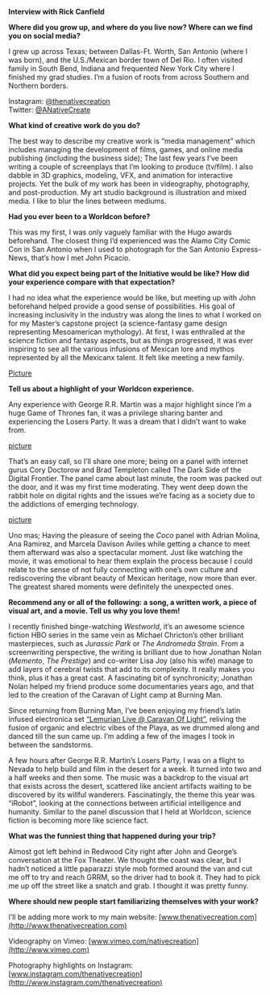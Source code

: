 **Interview with Rick Canfield**

**Where did you grow up, and where do you live now? Where can we find you on social media?**

I grew up across Texas; between Dallas-Ft. Worth, San Antonio (where I was born), and the U.S./Mexican border town of Del Rio. I often visited family in South Bend, Indiana and frequented New York City where I finished my grad studies. I’m a fusion of roots from across Southern and Northern borders.

Instagram: [@thenativecreation](http://www.instagram.com/thenativecreation)    
Twitter: [@ANativeCreate](https://www.twitter.com/NativeCreate)

**What kind of creative work do you do?**

The best way to describe my creative work is “media management” which includes managing the development of films, games, and online media publishing (including the business side); The last few years I’ve been writing a couple of screenplays that I’m looking to produce (tv/film). I also dabble in 3D graphics, modeling, VFX, and animation for interactive projects. Yet the bulk of my work has been in videography, photography, and post-production. My art studio background is illustration and mixed media. I like to blur the lines between mediums.

**Had you ever been to a Worldcon before?**

This was my first, I was only vaguely familiar with the Hugo awards beforehand. The closest thing I’d experienced was the Alamo City Comic Con in San Antonio when I used to photograph for the San Antonio Express-News, that’s how I met John Picacio.

**What did you expect being part of the Initiative would be like? How did your experience compare with that expectation?**

I had no idea what the experience would be like, but meeting up with John beforehand helped provide a good sense of possibilities. His goal of increasing inclusivity in the industry was along the lines to what I worked on for my Master’s capstone project (a science-fantasy game design representing Mesoamerican mythology).  At first, I was enthralled at the science fiction and fantasy aspects, but as things progressed, it was ever inspiring to see all the various infusions of Mexican lore and mythos represented by all the Mexicanx talent. It felt like meeting a new family.  

[Picture](Mexicanx038)

**Tell us about a highlight of your Worldcon experience.**

Any experience with George R.R. Martin was a major highlight since I’m a huge Game of Thrones fan, it was a privilege sharing banter and experiencing the Losers Party. It was a dream that I didn’t want to wake from.

[picture](Mexicanx132)

That’s an easy call, so I’ll share one more; being on a panel with internet gurus Cory Doctorow and Brad Templeton called The Dark Side of the Digital Frontier. The panel came about last minute, the room was packed out the door, and it was my first time moderating. They went deep down the rabbit hole on digital rights and the issues we’re facing as a society due to the addictions of emerging technology.

[picture](Mexicanx072)

Uno mas; Having the pleasure of seeing the _Coco_ panel with Adrian Molina, Ana Ramirez, and Marcela Davison Aviles while getting a chance to meet them afterward was also a spectacular moment. Just like watching the movie, it was emotional to hear them explain the process because I could relate to the sense of not fully connecting with one’s own culture and rediscovering the vibrant beauty of Mexican heritage, now more than ever. The greatest shared moments were definitely the unexpected ones.

**Recommend any or all of the following: a song, a written work, a piece of visual art, and a movie. Tell us why you love them!**

I recently finished binge-watching _Westworld_, it’s an awesome science fiction HBO series in the same vein as Michael Chricton’s other brilliant masterpieces, such as _Jurassic Park_ or _The Andromeda Strain_. From a screenwriting perspective, the writing is brilliant due to how Jonathan Nolan (_Memento_, _The Prestige_) and co-writer Lisa Joy (also his wife) manage to add layers of cerebral twists that add to its complexity. It really makes you think, plus it has a great cast. A fascinating bit of synchronicity; Jonathan Nolan helped my friend produce some documentaries years ago, and that led to the creation of the Caravan of Light camp at Burning Man.

Since returning from Burning Man, I’ve been enjoying my friend’s latin infused electronica set [“Lemurian Live @ Caravan Of Light”](https://soundcloud.com/lemuriansounds/lemurian-live-caravan-of-light-burning-man-2018-for-cosmic-awakenings-showcase), reliving the fusion of organic and electric vibes of the Playa, as we drummed along and danced till the sun came up. I’m adding a few of the images I took in between the sandstorms.

A few hours after George R.R. Martin’s Losers Party, I was on a flight to Nevada to help build and film in the desert for a week. It turned into two and a half weeks and then some. The music was a backdrop to the visual art that exists across the desert, scattered like ancient artifacts waiting to be discovered by its willful wanderers. Fascinatingly, the theme this year was “iRobot”, looking at the connections between artificial intelligence and humanity. Similar to the panel discussion that I held at Worldcon, science fiction is becoming more like science fact.

**What was the funniest thing that happened during your trip?**

Almost got left behind in Redwood City right after John and George’s conversation at the Fox Theater. We thought the coast was clear, but I hadn’t noticed a little paparazzi style mob formed around the van and cut me off to try and reach GRRM, so the driver had to book it. They had to pick me up off the street like a snatch and grab. I thought it was pretty funny.

**Where should new people start familiarizing themselves with your work?**

I’ll be adding more work to my main website: [www.thenativecreation.com](http://www.thenativecreation.com)

Videography on Vimeo: [www.vimeo.com/nativecreation](http://www.vimeo.com)

Photography highlights on Instagram: [www.instagram.com/thenativecreation](http://www.instagram.com/thenativecreation)
